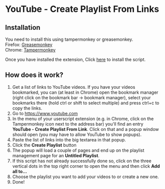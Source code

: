 # YouTube - Create Playlist From Links

## Installation

You need to install this using tampermonkey or greasemonkey.  
Firefox: [Greasemonkey](https://addons.mozilla.org/en-US/firefox/addon/greasemonkey/)  
Chrome: [Tampermonkey](https://chrome.google.com/webstore/detail/tampermonkey/dhdgffkkebhmkfjojejmpbldmpobfkfo?hl=en)  
  
Once you have installed the extension, Click [here](https://github.com/LenAnderson/YouTube-Create-Playlist-From-Links/raw/master/YouTube-Create-Playlist-From-Links.user.js) to install the script.

## How does it work?

1. Get a list of links to YouTube videos. If you have your videos bookmarked, you can (at least in Chrome) open the bookmark manager (right click on the bookmark bar -> bookmark manager), select your bookmarks there (hold ctrl or shift to select multiple) and press ctrl+c to copy the links.
2. Go to https://www.youtube.com
3. In the menu of your userscript extension (e.g. in Chrome, click on the Tampermonkey icon next to the address bar) you'll find an entry **YouTube - Create Playlist From Link**. Click on that and a popup window should open (you may have to allow YouTube to show popups).
4. Paste the list of links into the big textarea in that popup.
5. Click the **Create Playlist** button
6. The popup will load a couple of pages and end up on the playlist management page for an **Untitled Playlist**.
7. If this script has not already successfully done so, click on the three vertical dots in the top right corner to open the menu and then click **Add all to...**
8. Choose the playlist you want to add your videos to or create a new one.
9. Done!
